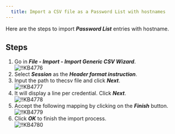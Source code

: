 ```yaml
---
  title: Import a CSV file as a Password List with hostnames
---
```

Here are the steps to import ***Password List*** entries with hostname.

## Steps

1. Go in ***File - Import - Import Generic CSV Wizard***.  
![!!KB4776](https://webdevolutions.azureedge.net/docs/en/kb/KB4776.png)
1. Select ***Session*** as the ***Header format instruction***.
1. Input the path to thecsv file and click ***Next***.  
![!!KB4777](https://webdevolutions.azureedge.net/docs/en/kb/KB4777.png)
1. It will display a line per credential. Click ***Next***.  
![!!KB4778](https://webdevolutions.azureedge.net/docs/en/kb/KB4778.png)
1. Accept the following mapping by clicking on the ***Finish*** button.  
![!!KB4779](https://webdevolutions.azureedge.net/docs/en/kb/KB4779.png)
1. Click ***OK*** to finish the import process.  
![!!KB4780](https://webdevolutions.azureedge.net/docs/en/kb/KB4780.png)
